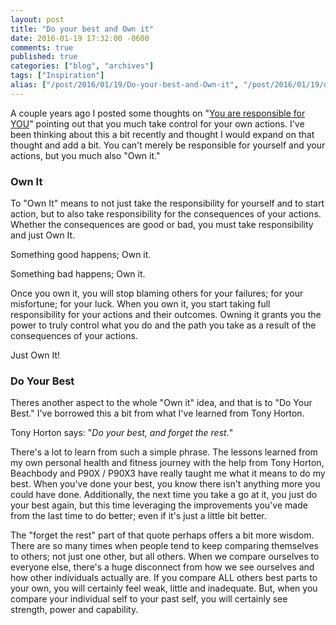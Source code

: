 ```yaml
---
layout: post
title: "Do your best and Own it"
date: 2016-01-19 17:32:00 -0600
comments: true
published: true
categories: ["blog", "archives"]
tags: ["Inspiration"]
alias: ["/post/2016/01/19/Do-your-best-and-Own-it", "/post/2016/01/19/do-your-best-and-own-it"]
---
```

<!-- more -->
<p>A couple years ago I posted some thoughts on "<a href="/post/2013/09/08/You-are-responsible-for-YOU">You are responsible for YOU</a>" pointing out that you much take control for your own actions. I've been thinking about this a bit recently and thought I would expand on that thought and add a bit. You can't merely be responsible for yourself and your actions, but you much also "Own it."</p>
<h3>Own It</h3>
<p>To "Own It" means to not just take the responsibility for yourself and to start action, but to also take responsibility for the consequences of your actions. Whether the consequences are good or bad, you must take responsibility and just Own It.</p>
<p>Something good happens; Own it.</p>
<p>Something bad happens; Own it.</p>
<p>Once you own it, you will stop blaming others for your failures; for your misfortune; for your luck. When you own it, you start taking full responsibility for your actions and their outcomes. Owning it grants you the power to truly control what you do and the path you take as a result of the consequences of your actions.</p>
<p>Just Own It!</p>
<h3>Do Your Best</h3>
<p>Theres another aspect to the whole "Own it" idea, and that is to "Do Your Best." I've borrowed this a bit from what I've learned from Tony Horton.</p>
<p>Tony Horton says: "<em>Do your best, and forget the rest.</em>"</p>
<p>There's a lot to learn from such a simple phrase. The lessons learned from my own personal health and fitness journey with the help from Tony Horton, Beachbody and P90X / P90X3 have really taught me what it means to do my best. When you've done your best, you know there isn't anything more you could have done. Additionally, the next time you take a go at it, you just do your best again, but this time leveraging the improvements you've made from the last time to do better; even if it's just a little bit better.</p>
<p>The "forget the rest" part of that quote perhaps offers a bit more wisdom. There are so many times when people tend to keep comparing themselves to others; not just one other, but all others. When we compare ourselves to everyone else, there's a huge disconnect from how we see ourselves and how other individuals actually are. If you compare ALL others best parts to your own, you will certainly feel weak, little and inadequate. But, when you compare your individual self to your past self, you will certainly see strength, power and capability.</p>
